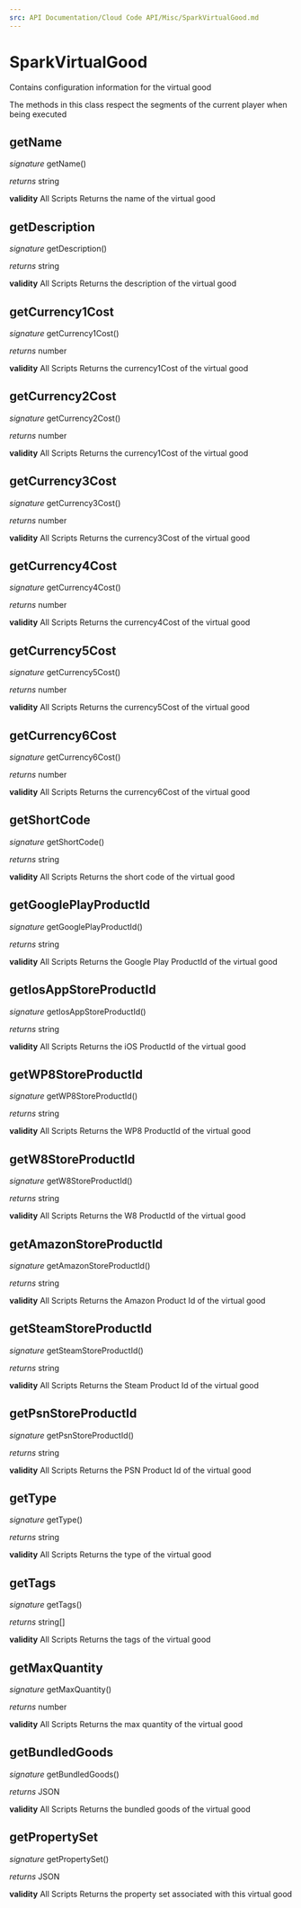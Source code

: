 ```yaml
---
src: API Documentation/Cloud Code API/Misc/SparkVirtualGood.md
---
```


# SparkVirtualGood

Contains configuration information for the virtual good

The methods in this class respect the segments of the current player when being executed


## getName
_signature_ getName()</p>
_returns_ string</p>
<b>validity</b> All Scripts
Returns the name of the virtual good

## getDescription
_signature_ getDescription()</p>
_returns_ string</p>
<b>validity</b> All Scripts
Returns the description of the virtual good

## getCurrency1Cost
_signature_ getCurrency1Cost()</p>
_returns_ number</p>
<b>validity</b> All Scripts
Returns the currency1Cost of the virtual good

## getCurrency2Cost
_signature_ getCurrency2Cost()</p>
_returns_ number</p>
<b>validity</b> All Scripts
Returns the currency1Cost of the virtual good

## getCurrency3Cost
_signature_ getCurrency3Cost()</p>
_returns_ number</p>
<b>validity</b> All Scripts
Returns the currency3Cost of the virtual good

## getCurrency4Cost
_signature_ getCurrency4Cost()</p>
_returns_ number</p>
<b>validity</b> All Scripts
Returns the currency4Cost of the virtual good

## getCurrency5Cost
_signature_ getCurrency5Cost()</p>
_returns_ number</p>
<b>validity</b> All Scripts
Returns the currency5Cost of the virtual good

## getCurrency6Cost
_signature_ getCurrency6Cost()</p>
_returns_ number</p>
<b>validity</b> All Scripts
Returns the currency6Cost of the virtual good

## getShortCode
_signature_ getShortCode()</p>
_returns_ string</p>
<b>validity</b> All Scripts
Returns the short code of the virtual good

## getGooglePlayProductId
_signature_ getGooglePlayProductId()</p>
_returns_ string</p>
<b>validity</b> All Scripts
Returns the Google Play ProductId of the virtual good

## getIosAppStoreProductId
_signature_ getIosAppStoreProductId()</p>
_returns_ string</p>
<b>validity</b> All Scripts
Returns the iOS ProductId of the virtual good

## getWP8StoreProductId
_signature_ getWP8StoreProductId()</p>
_returns_ string</p>
<b>validity</b> All Scripts
Returns the WP8 ProductId of the virtual good

## getW8StoreProductId
_signature_ getW8StoreProductId()</p>
_returns_ string</p>
<b>validity</b> All Scripts
Returns the W8 ProductId of the virtual good

## getAmazonStoreProductId
_signature_ getAmazonStoreProductId()</p>
_returns_ string</p>
<b>validity</b> All Scripts
Returns the Amazon Product Id of the virtual good

## getSteamStoreProductId
_signature_ getSteamStoreProductId()</p>
_returns_ string</p>
<b>validity</b> All Scripts
Returns the Steam Product Id of the virtual good

## getPsnStoreProductId
_signature_ getPsnStoreProductId()</p>
_returns_ string</p>
<b>validity</b> All Scripts
Returns the PSN Product Id of the virtual good

## getType
_signature_ getType()</p>
_returns_ string</p>
<b>validity</b> All Scripts
Returns the type of the virtual good

## getTags
_signature_ getTags()</p>
_returns_ string[]</p>
<b>validity</b> All Scripts
Returns the tags of the virtual good

## getMaxQuantity
_signature_ getMaxQuantity()</p>
_returns_ number</p>
<b>validity</b> All Scripts
Returns the max quantity of the virtual good

## getBundledGoods
_signature_ getBundledGoods()</p>
_returns_ JSON</p>
<b>validity</b> All Scripts
Returns the bundled goods of the virtual good

## getPropertySet
_signature_ getPropertySet()</p>
_returns_ JSON</p>
<b>validity</b> All Scripts
Returns the property set associated with this virtual good

